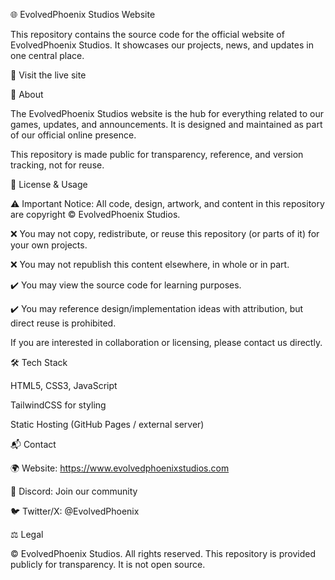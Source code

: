 🌐 EvolvedPhoenix Studios Website

This repository contains the source code for the official website of EvolvedPhoenix Studios.
It showcases our projects, news, and updates in one central place.

🔗 Visit the live site

📖 About

The EvolvedPhoenix Studios website is the hub for everything related to our games, updates, and announcements.
It is designed and maintained as part of our official online presence.

This repository is made public for transparency, reference, and version tracking, not for reuse.

🚫 License & Usage

⚠️ Important Notice:
All code, design, artwork, and content in this repository are copyright © EvolvedPhoenix Studios.

❌ You may not copy, redistribute, or reuse this repository (or parts of it) for your own projects.

❌ You may not republish this content elsewhere, in whole or in part.

✔️ You may view the source code for learning purposes.

✔️ You may reference design/implementation ideas with attribution, but direct reuse is prohibited.

If you are interested in collaboration or licensing, please contact us directly.

🛠️ Tech Stack

HTML5, CSS3, JavaScript

TailwindCSS for styling

Static Hosting (GitHub Pages / external server)

📬 Contact

🌍 Website: https://www.evolvedphoenixstudios.com

💬 Discord: Join our community

🐦 Twitter/X: @EvolvedPhoenix

⚖️ Legal

© EvolvedPhoenix Studios. All rights reserved.
This repository is provided publicly for transparency. It is not open source.
